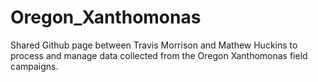 # Oregon_Xanthomonas
 Shared Github page between Travis Morrison and Mathew Huckins to process and manage data collected from the Oregon Xanthomonas field campaigns. 